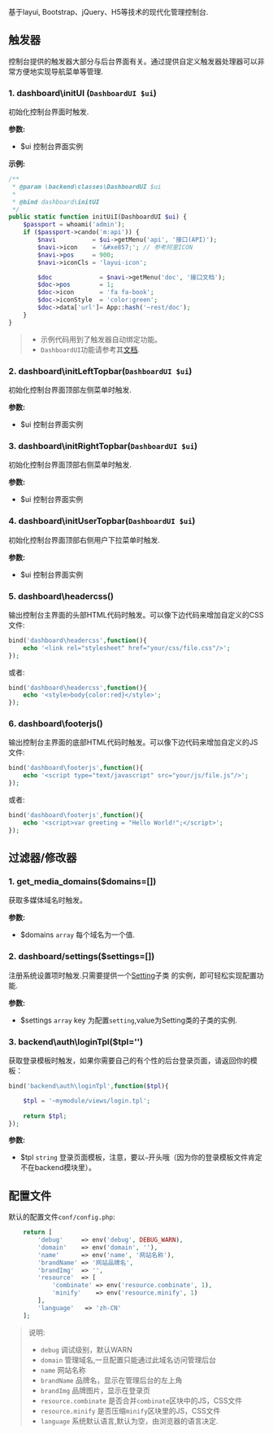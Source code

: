 基于layui, Bootstrap、jQuery、H5等技术的现代化管理控制台.

## 触发器

控制台提供的触发器大部分与后台界面有关。通过提供自定义触发器处理器可以非常方便地实现导航菜单等管理.

### 1. dashboard\initUI (`DashboardUI $ui`)

初始化控制台界面时触发.

__参数:__

* $ui 控制台界面实例

__示例:__

```php
/**
 * @param \backend\classes\DashboardUI $ui
 *
 * @bind dashboard\initUI
 */
public static function initUiI(DashboardUI $ui) {
    $passport = whoami('admin');
    if ($passport->cando('m:api')) {
        $navi          = $ui->getMenu('api', '接口(API)');
        $navi->icon    = '&#xe857;'; // 参考阿里ICON
        $navi->pos     = 900;
        $navi->iconCls = 'layui-icon';

        $doc             = $navi->getMenu('doc', '接口文档');
        $doc->pos        = 1;
        $doc->icon       = 'fa fa-book';
        $doc->iconStyle  = 'color:green';
        $doc->data['url']= App::hash('~rest/doc'); 
    }
}
```

> * 示例代码用到了触发器自动绑定功能。
> * `DashboardUI`功能请参考其[文档](#backend/doc/backend.classes.DashboardUI).

### 2. dashboard\initLeftTopbar(`DashboardUI $ui`)
初始化控制台界面顶部左侧菜单时触发.

__参数:__

* $ui 控制台界面实例

### 3. dashboard\initRightTopbar(`DashboardUI $ui`)
初始化控制台界面顶部右侧菜单时触发.

__参数:__

* $ui 控制台界面实例

### 4. dashboard\initUserTopbar(`DashboardUI $ui`)
初始化控制台界面顶部右侧用户下拉菜单时触发.

__参数:__

* $ui 控制台界面实例


### 5. dashboard\headercss()
输出控制台主界面的头部HTML代码时触发。可以像下边代码来增加自定义的CSS文件:

```php
bind('dashboard\headercss',function(){
    echo '<link rel="stylesheet" href="your/css/file.css"/>';
});
```

或者:

```php
bind('dashboard\headercss',function(){
    echo '<style>body{color:red}</style>';
});
```

### 6. dashboard\footerjs()
输出控制台主界面的底部HTML代码时触发。可以像下边代码来增加自定义的JS文件:

```php
bind('dashboard\footerjs',function(){
    echo '<script type="text/javascript" src="your/js/file.js"/>';
});
```

或者:

```php
bind('dashboard\footerjs',function(){
    echo '<script>var greeting = "Hello World!";</script>';
});
```

## 过滤器/修改器

### 1. get_media_domains($domains=[])

获取多媒体域名时触发。

__参数:__

* $domains `array` 每个域名为一个值.

### 2. dashboard/settings($settings=[])

注册系统设置项时触发.只需要提供一个[Setting](#backend/doc/backend.classes.Setting)子类 的实例，即可轻松实现配置功能.

__参数:__

* $settings `array` key 为配置`setting`,value为Setting类的子类的实例.

### 3. backend\auth\loginTpl($tpl='')

获取登录模板时触发，如果你需要自己的有个性的后台登录页面，请返回你的模板：

```php
bind('backend\auth\loginTpl',function($tpl){ 

    $tpl = '~mymodule/views/login.tpl';
    
    return $tpl;
});
```
__参数:__

* $tpl `string` 登录页面模板，注意，要以`~`开头哦（因为你的登录模板文件肯定不在backend模块里）。

## 配置文件

默认的配置文件`conf/config.php`:

```php
    return [
    	'debug'     => env('debug', DEBUG_WARN),
    	'domain'    => env('domain', ''),
    	'name'      => env('name', '网站名称'),
    	'brandName' => '网站品牌名',
    	'brandImg'  => '',
    	'resource'  => [
    		'combinate' => env('resource.combinate', 1),
    		'minify'    => env('resource.minify', 1)
    	],
    	'language'   => 'zh-CN'
    ];
```

> 说明:
>
> * `debug` 调试级别，默认WARN
> * `domain` 管理域名,一旦配置只能通过此域名访问管理后台
> * `name` 网站名称
> * `brandName` 品牌名，显示在管理后台的左上角
> * `brandImg` 品牌图片，显示在登录页
> * `resource.combinate` 是否合并`combinate`区块中的JS，CSS文件
> * `resource.minify` 是否压缩`minify`区块里的JS，CSS文件
> * `language` 系统默认语言,默认为空，由浏览器的语言决定.
